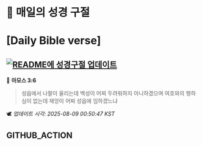 # 🙏 매일의 성경 구절
# [Daily Bible verse]
## [![README에 성경구절 업데이트](https://github.com/DONGSUKA/first_test/actions/workflows/update-readme-bible.yml/badge.svg)](https://github.com/DONGSUKA/first_test/actions/workflows/update-readme-bible.yml)
<!-- START_BIBLE_VERSE -->
📖 **아모스 3:6**
> 성읍에서 나팔이 울리는데 백성이 어찌 두려워하지 아니하겠으며 여호와의 행하심이 없는데 재앙이 어찌 성읍에 임하겠느냐

🕊️ _업데이트 시각: 2025-08-09 00:50:47 KST_
  <!-- END_BIBLE_VERSE -->
## GITHUB_ACTION
